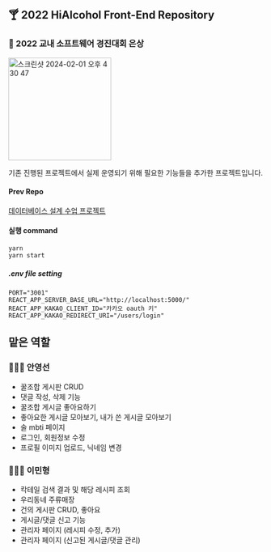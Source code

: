 ## 🍸 2022 HiAlcohol Front-End Repository
### 🥈 2022 <!--성신여자대학교-->교내 소프트웨어 경진대회 은상

<img width="203" alt="스크린샷 2024-02-01 오후 4 30 47" src="https://github.com/HiAlcohol/HiAlcohol_react/assets/46748334/62d5e908-32b8-4141-b381-db667ef22575">

기존 진행된 프로젝트에서 실제 운영되기 위해 필요한 기능들을 추가한 프로젝트입니다.

#### Prev Repo
[데이터베이스 설계 수업 프로젝트](https://github.com/HiAlcohol/HiAlcohol_server)

#### 실행 command
```
yarn
yarn start
```
##### .env file setting
```
PORT="3001"
REACT_APP_SERVER_BASE_URL="http://localhost:5000/"
REACT_APP_KAKAO_CLIENT_ID="카카오 oauth 키"
REACT_APP_KAKAO_REDIRECT_URI="/users/login"
```

## 맡은 역할

### 👩🏻‍💻 안영선

- 꿀조합 게시판 CRUD
- 댓글 작성, 삭제 기능
- 꿀조합 게시글 좋아요하기
- 좋아요한 게시글 모아보기, 내가 쓴 게시글 모아보기
- 술 mbti 페이지
- 로그인, 회원정보 수정
- 프로필 이미지 업로드, 닉네임 변경

### 👩🏻‍💻 이민형
- 칵테일 검색 결과 및 해당 레시피 조회 
- 우리동네 주류매장
- 건의 게시판 CRUD, 좋아요
- 게시글/댓글 신고 기능
- 관리자 페이지 (레시피 수정, 추가)
- 관리자 페이지 (신고된 게시글/댓글 관리)
